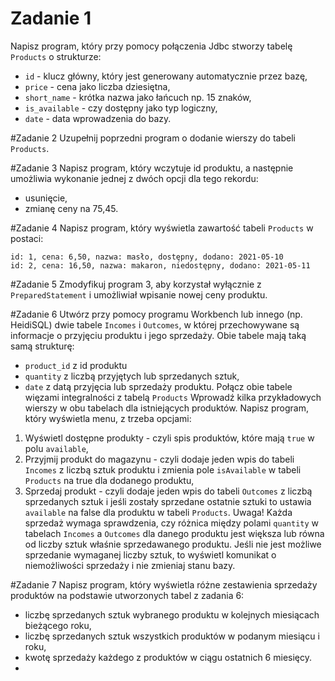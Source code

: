 # Zadanie 1
Napisz program, który przy pomocy połączenia Jdbc stworzy tabelę `Products` o strukturze:
 - `id` - klucz główny, który jest generowany automatycznie przez bazę,
 - `price` - cena jako liczba dziesiętna,
 - `short_name` - krótka nazwa jako łańcuch np. 15 znaków,
 - `is_available` - czy dostępny jako typ logiczny,
 - `date` - data wprowadzenia do bazy.

#Zadanie 2
Uzupełnij poprzedni program o dodanie wierszy do tabeli `Products`.

#Zadanie 3
Napisz program, który wczytuje id produktu, a następnie umożliwia wykonanie jednej z dwóch opcji dla tego rekordu:
 - usunięcie,
 - zmianę ceny na 75,45.

#Zadanie 4
Napisz program, który wyświetla zawartość tabeli `Products` w postaci:
```
id: 1, cena: 6,50, nazwa: masło, dostępny, dodano: 2021-05-10
id: 2, cena: 16,50, nazwa: makaron, niedostępny, dodano: 2021-05-11
``` 

#Zadanie 5
Zmodyfikuj program 3, aby korzystał wyłącznie z `PreparedStatement` i umożliwiał wpisanie nowej ceny produktu.

#Zadanie 6
Utwórz przy pomocy programu Workbench lub innego (np. HeidiSQL) dwie tabele `Incomes` i `Outcomes`, w której przechowywane są
informacje o przyjęciu produktu i jego sprzedaży. Obie tabele mają taką samą strukturę:
 - `product_id` z id produktu
 - `quantity` z liczbą przyjętych lub sprzedanych sztuk,
 - `date` z datą przyjęcia lub sprzedaży produktu.
Połącz obie tabele więzami integralności z tabelą `Products`
Wprowadź kilka przykładowych wierszy w obu tabelach dla istniejących produktów. 
Napisz program, który wyświetla menu, z trzeba opcjami:
1. Wyświetl dostępne produkty - czyli spis produktów, które mają `true` w polu `available`,  
2. Przyjmij produkt do magazynu - czyli dodaje jeden wpis do tabeli `Incomes` z liczbą sztuk produktu i zmienia pole `isAvailable` w tabeli `Products` na true dla dodanego produktu,
3. Sprzedaj produkt - czyli dodaje jeden wpis do tabeli `Outcomes` z liczbą sprzedanych sztuk i jeśli zostały sprzedane ostatnie
   sztuki to ustawia  `available` na false dla produktu w tabeli `Products`.
Uwaga!
Każda sprzedaż wymaga sprawdzenia, czy różnica między polami `quantity` w tabelach `Incomes` a `Outcomes` dla danego produktu
jest większa lub równa od liczby sztuk właśnie sprzedawanego produktu. Jeśli nie jest możliwe sprzedanie wymaganej liczby sztuk, to 
wyświetl komunikat o niemożliwości sprzedaży i nie zmieniaj stanu bazy.
   

#Zadanie 7
Napisz program, który wyświetla różne zestawienia sprzedaży produktów na podstawie utworzonych tabel z zadania 6:
 - liczbę sprzedanych sztuk wybranego produktu w kolejnych miesiącach bieżącego roku,
 - liczbę sprzedanych sztuk wszystkich produktów w podanym miesiącu i roku,
 - kwotę sprzedaży każdego z produktów w ciągu ostatnich 6 miesięcy.  
 - 


   


